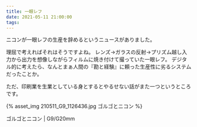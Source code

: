```yaml
---
title: 一眼レフ
date: 2021-05-11 21:00:00
tags:
---
```


ニコンが一眼レフの生産を辞めるというニュースがありました。

理屈で考えればそれはそうですよね。
レンズ→ガラスの反射→プリズム越し入力から出力を想像しながらフィルムに焼き付けて撮っていた一眼レフ。
デジタル的に考えたら、なんとまぁ人間の『勘と経験』に頼った生産性に劣るシステムだったことか。

ただ、印刷業を生業としている身とするとやるせない話がまた一つというところです。

{% asset_img 210511_G9_1126436.jpg ゴルゴとニコン %}

ゴルゴとニコン | G9/G20mm 